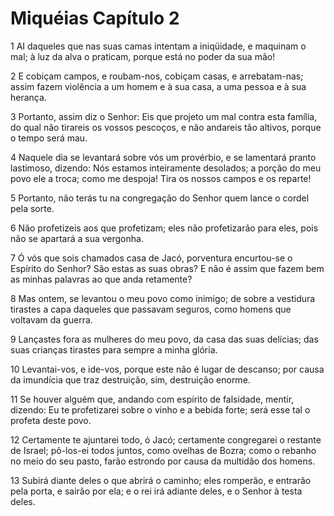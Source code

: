 # Miquéias Capítulo 2

1	AI daqueles que nas suas camas intentam a iniqüidade, e maquinam o mal; à luz da alva o praticam, porque está no poder da sua mão!

2	E cobiçam campos, e roubam-nos, cobiçam casas, e arrebatam-nas; assim fazem violência a um homem e à sua casa, a uma pessoa e à sua herança.

3	Portanto, assim diz o Senhor: Eis que projeto um mal contra esta família, do qual não tirareis os vossos pescoços, e não andareis tão altivos, porque o tempo será mau.

4	Naquele dia se levantará sobre vós um provérbio, e se lamentará pranto lastimoso, dizendo: Nós estamos inteiramente desolados; a porção do meu povo ele a troca; como me despoja! Tira os nossos campos e os reparte!

5	Portanto, não terás tu na congregação do Senhor quem lance o cordel pela sorte.

6	Não profetizeis aos que profetizam; eles não profetizarão para eles, pois não se apartará a sua vergonha.

7	Ó vós que sois chamados casa de Jacó, porventura encurtou-se o Espírito do Senhor? São estas as suas obras? E não é assim que fazem bem as minhas palavras ao que anda retamente?

8	Mas ontem, se levantou o meu povo como inimigo; de sobre a vestidura tirastes a capa daqueles que passavam seguros, como homens que voltavam da guerra.

9	Lançastes fora as mulheres do meu povo, da casa das suas delícias; das suas crianças tirastes para sempre a minha glória.

10	Levantai-vos, e ide-vos, porque este não é lugar de descanso; por causa da imundícia que traz destruição, sim, destruição enorme.

11	Se houver alguém que, andando com espírito de falsidade, mentir, dizendo: Eu te profetizarei sobre o vinho e a bebida forte; será esse tal o profeta deste povo.

12	Certamente te ajuntarei todo, ó Jacó; certamente congregarei o restante de Israel; pô-los-ei todos juntos, como ovelhas de Bozra; como o rebanho no meio do seu pasto, farão estrondo por causa da multidão dos homens.

13	Subirá diante deles o que abrirá o caminho; eles romperão, e entrarão pela porta, e sairão por ela; e o rei irá adiante deles, e o Senhor à testa deles.

